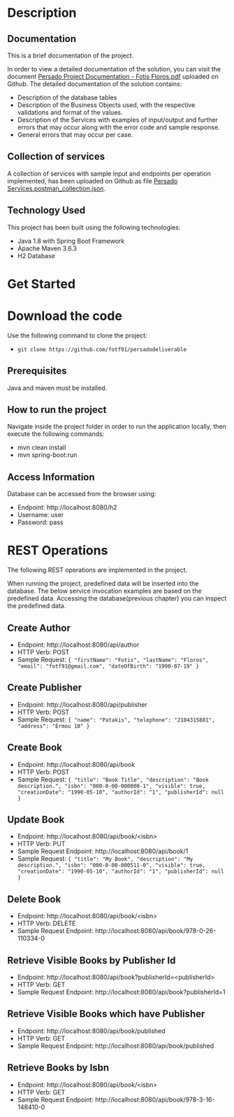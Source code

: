 # Description

## Documentation
This is a brief documentation of the project.

In order to view a detailed documentation of the solution, you can visit the document [Persado Project Documentation - Fotis Floros.pdf](https://github.com/fotf91/persadodeliverable/blob/master/detailed_documentation/Persado%20Project%20Documentation%20-%20Fotis%20Floros.pdf) uploaded on Github.
The detailed documentation of the solution contains:
- Description of the database tables
- Description of the Business Objects used, with the respective validations and format of the values.
- Description of the Services with examples of input/output and further errors that may occur along with the error code and sample response.
- General errors that may occur per case.

## Collection of services
A collection of services with sample input and endpoints per operation implemented, has been uploaded on Github as file [Persado Services.postman_collection.json](https://github.com/fotf91/persadodeliverable/blob/master/detailed_documentation/Persado%20Services.postman_collection.json).

## Technology Used

This project has been built using the following technologies:
- Java 1.8 with Spring Boot Framework
- Apache Maven 3.6.3
- H2 Database

# Get Started

# Download the code
Use the following command to clone the project:
- ```git clone https://github.com/fotf91/persadodeliverable```

## Prerequisites

Java and maven must be installed.

## How to run the project

Navigate inside the project folder in order to run the application locally, then execute the following commands:
- mvn clean install
- mvn spring-boot:run

## Access Information
Database can be accessed from the browser using:
- Endpoint: http://localhost:8080/h2
- Username: user
- Password: pass

# REST Operations

The following REST operations are implemented in the project.

When running the project, predefined data will be inserted into the database. The below service invocation examples are based on the predefined data.
Accessing the database(previous chapter) you can inspect the predefined data.

## Create Author

- Endpoint: http://localhost:8080/api/author
- HTTP Verb: POST
- Sample Request: ```{
   "firstName": "Fotis",
   "lastName": "Floros",
   "email": "fotf91@gmail.com",
   "dateOfBirth": "1990-07-19"
}```

## Create Publisher

- Endpoint: http://localhost:8080/api/publisher
- HTTP Verb: POST
- Sample Request: ```{
   "name": "Patakis",
   "telephone": "2104315881",
   "address": "Ermou 10"
}```

## Create Book

- Endpoint: http://localhost:8080/api/book
- HTTP Verb: POST
- Sample Request: ```{
   "title": "Book Title",
   "description": "Book description.",
   "isbn": "000-0-00-000000-1",
   "visible": true,
   "creationDate": "1990-05-10",
   "authorId": "1",
   "publisherId": null
}```

## Update Book

- Endpoint: http://localhost:8080/api/book/<isbn\>
- HTTP Verb: PUT
- Sample Request Endpoint: http://localhost:8080/api/book/1
- Sample Request: ```{
    "title": "My Book",
    "description": "My description.",
    "isbn": "000-0-00-000511-0",
    "visible": true,
    "creationDate": "1990-05-10",
    "authorId": "1",
    "publisherId": null
}```

## Delete Book

- Endpoint: http://localhost:8080/api/book/<isbn\>
- HTTP Verb: DELETE
- Sample Request Endpoint: http://localhost:8080/api/book/978-0-26-110334-0

## Retrieve Visible Books by Publisher Id

- Endpoint: http://localhost:8080/api/book?publisherId=<publisherId\>
- HTTP Verb: GET
- Sample Request Endpoint: http://localhost:8080/api/book?publisherId=1

## Retrieve Visible Books which have Publisher

- Endpoint: http://localhost:8080/api/book/published
- HTTP Verb: GET
- Sample Request Endpoint: http://localhost:8080/api/book/published

## Retrieve Books by Isbn

- Endpoint: http://localhost:8080/api/book/<isbn\>
- HTTP Verb: GET
- Sample Request Endpoint: http://localhost:8080/api/book/978-3-16-148410-0

